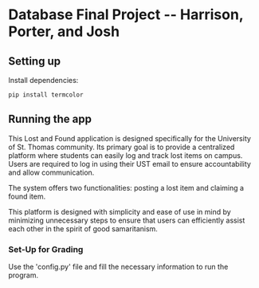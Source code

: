 # Database Final Project -- Harrison, Porter, and Josh

## Setting up

Install dependencies:

`pip install termcolor`

## Running the app






This Lost and Found application is designed specifically for the University of St. Thomas community. Its primary goal is to provide a centralized platform where students can easily log and track lost items on campus. Users are required to log in using their UST email to ensure accountability and allow communication.

The system offers two functionalities: posting a lost item and claiming a found item.

This platform is designed with simplicity and ease of use in mind by minimizing unnecessary steps to ensure that users can efficiently assist each other in the spirit of good samaritanism.

### Set-Up for Grading

Use the 'config.py' file and fill the necessary information to run the program. 
